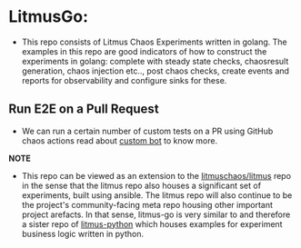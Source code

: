 # LitmusGo: 

- This repo consists of Litmus Chaos Experiments written in golang. The examples in this repo are good indicators 
of how to construct the experiments in golang: complete with steady state checks, chaosresult generation, chaos injection etc.., 
post chaos checks, create events and reports for observability and configure sinks for these.  

## Run E2E on a Pull Request

- We can run a certain number of custom tests on a PR using GitHub chaos actions read about [custom bot](https://github.com/litmuschaos/litmus-go/blob/master/.github/workflows/guide.md) to know more.

**NOTE**

- This repo can be viewed as an extension to the [litmuschaos/litmus](https://github.com/litmuschaos/litmus) repo
  in the sense that the litmus repo also houses a significant set of experiments, built using ansible. The litmus repo 
  will also continue to be the project's community-facing meta repo housing other important project arefacts. In that 
  sense, litmus-go is very similar to and therefore a sister repo of [litmus-python](https://github.com/litmuschaos/litmus-python) which
  houses examples for experiment business logic written in python. 


